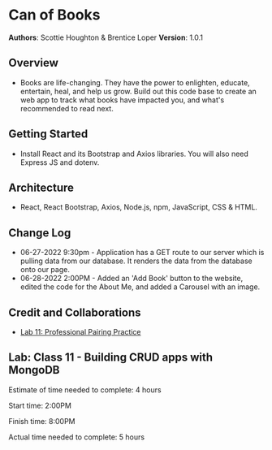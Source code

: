 # Can of Books

**Authors**: Scottie Houghton & Brentice Loper
**Version**: 1.0.1 

## Overview
* Books are life-changing. They have the power to enlighten, educate, entertain, heal, and help us grow. Build out this code base to create an web app to track what books have impacted you, and what's recommended to read next.

<!-- Provide a high level overview of what this application is and why you are building it, beyond the fact that it's an assignment for this class. (i.e. What's your problem domain?) -->

## Getting Started
* Install React and its Bootstrap and Axios libraries. You will also need Express JS and dotenv.
<!-- What are the steps that a user must take in order to build this app on their own machine and get it running? -->

## Architecture
* React, React Bootstrap, Axios, Node.js, npm, JavaScript, CSS & HTML.

<!-- Provide a detailed description of the application design. What technologies (languages, libraries, etc) you're using, and any other relevant design information. -->

## Change Log
* 06-27-2022 9:30pm - Application has a GET route to our server which is pulling data from our database. It renders the data from the database onto our page.
* 06-28-2022 2:00PM - Added an 'Add Book' button to the website, edited the code for the About Me, and added a Carousel with an image. 

<!-- Use this area to document the iterative changes made to your application as each feature is successfully implemented. Use time stamps. Here's an example:

01-01-2001 4:59pm - Application now has a fully-functional express server, with a GET route for the location resource. -->

## Credit and Collaborations
* [Lab 11: Professional Pairing Practice](https://docs.google.com/document/d/1fL1pRsTmcRt_jQMPDAaxcb0LHzdmrjVcC_tJ5nHQokE/edit?usp=sharing)

<!-- Give credit (and a link) to other people or resources that helped you build this application. -->

## Lab: Class 11 - Building CRUD apps with MongoDB

Estimate of time needed to complete: 4 hours

Start time: 2:00PM

Finish time: 8:00PM

Actual time needed to complete: 5 hours